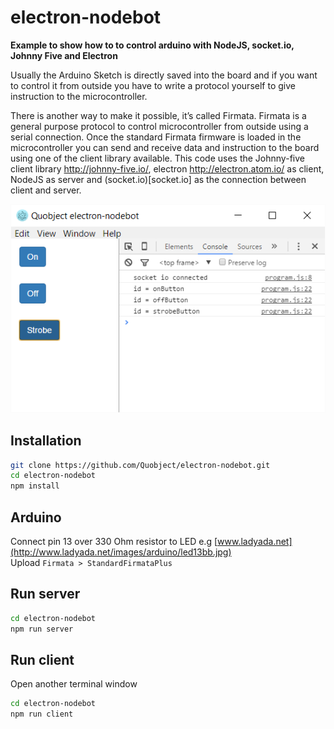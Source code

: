 ﻿# electron-nodebot


**Example to show how to to control arduino with NodeJS, socket.io, Johnny Five and Electron**

Usually the Arduino Sketch is directly saved into the board and if you want to control it from outside you have to write a protocol yourself to give instruction to the microcontroller.

There is another way to make it possible, it’s called Firmata. Firmata is a general purpose protocol to control microcontroller from outside using a serial connection.
Once the standard Firmata firmware is loaded in the microcontroller you can send and receive data and instruction to the board using one of the client library available.
This code uses the Johnny-five client library http://johnny-five.io/, electron http://electron.atom.io/ as client, NodeJS as server and (socket.io)[socket.io] as the connection between client and server.

![Client](./images/client.png)

## Installation
```bash
git clone https://github.com/Quobject/electron-nodebot.git
cd electron-nodebot
npm install
```

## Arduino
Connect pin 13 over 330 Ohm resistor to LED e.g [www.ladyada.net](http://www.ladyada.net/images/arduino/led13bb.jpg)  
Upload `Firmata > StandardFirmataPlus`


## Run server
```bash
cd electron-nodebot
npm run server
```

## Run client
Open another terminal window
```bash
cd electron-nodebot
npm run client
```